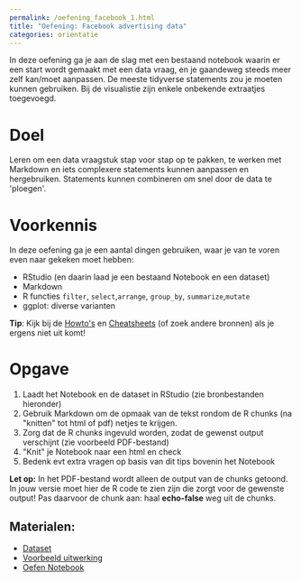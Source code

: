 ```yaml
---
permalink: /oefening_facebook_1.html
title: "Oefening: Facebook advertising data"
categories: orientatie
---
```


In deze oefening ga je aan de slag met een bestaand notebook waarin er een start wordt gemaakt met een data vraag, en je gaandeweg steeds meer zelf kan/moet aanpassen. De meeste tidyverse statements zou je moeten kunnen gebruiken. Bij de visualistie zijn enkele onbekende extraatjes toegevoegd.

# Doel
Leren om een data vraagstuk stap voor stap op te pakken, te werken met Markdown en iets complexere statements kunnen aanpassen en hergebruiken. Statements kunnen combineren om snel door de data te 'ploegen'.

# Voorkennis
In deze oefening ga je een aantal dingen gebruiken, waar je van te voren even naar gekeken moet hebben:
- RStudio (en daarin laad je een bestaand Notebook en een dataset)
- Markdown
- R functies `filter`, `select`,`arrange`, `group_by`, `summarize`,`mutate`
- ggplot: diverse varianten

**Tip**: Kijk bij de [Howto's](index_howtos) en [Cheatsheets](index_cheetsheets) (of zoek andere bronnen) als je ergens niet uit komt!

# Opgave
1. Laadt het Notebook en de dataset in RStudio (zie bronbestanden hieronder)
2. Gebruik Markdown om de opmaak van de tekst rondom de R chunks (na "knitten" tot html of pdf) netjes te krijgen.
3. Zorg dat de R chunks ingevuld worden, zodat de gewenst output verschijnt (zie voorbeeld PDF-bestand)
4. "Knit" je Notebook naar een html en check
5. Bedenk evt extra vragen op basis van dit tips bovenin het Notebook

**Let op:** In het PDF-bestand wordt alleen de output van de chunks getoond. In jouw versie moet hier de R code te zien zijn die zorgt voor de gewenste output! Pas daarvoor de chunk aan: haal **echo-false** weg uit de chunks.

## Materialen:
- [Dataset](/assets/file/KAG_conversion_data.csv)
- [Voorbeeld uitwerking](/assets/file/Oefening_FBAnalysis_1_studs.pdf)
- [Oefen Notebook](/assets/file/Oefening_FBAnalysis_1_studs.Rmd)

